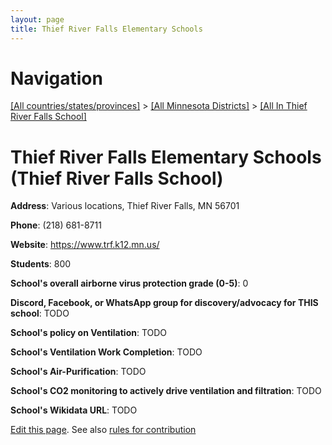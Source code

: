 ```yaml
---
layout: page
title: Thief River Falls Elementary Schools
---
```

# Navigation

[[All countries/states/provinces]](../../..) > [[All Minnesota Districts]](../..) > [[All In Thief River Falls School]](..)

# Thief River Falls Elementary Schools (Thief River Falls School)

**Address**: Various locations, Thief River Falls, MN 56701

**Phone**: (218) 681-8711

**Website**: <https://www.trf.k12.mn.us/>

**Students**: 800

**School's overall airborne virus protection grade (0-5)**: 0

**Discord, Facebook, or WhatsApp group for discovery/advocacy for THIS school**: TODO

**School's policy on Ventilation**: TODO

**School's Ventilation Work Completion**: TODO

**School's Air-Purification**: TODO

**School's CO2 monitoring to actively drive ventilation and filtration**: TODO

**School's Wikidata URL**: TODO


[Edit this page](https://github.com/ventilate-schools/MN/edit/main/./Thief_River_Falls_School/Thief_River_Falls_Elementary_Schools.md). See also [rules for contribution](../../../contribution-rules/)